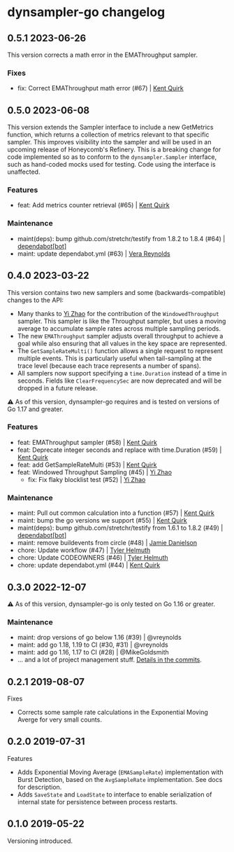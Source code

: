 # dynsampler-go changelog

## 0.5.1 2023-06-26

This version corrects a math error in the EMAThroughput sampler.

### Fixes

- fix: Correct EMAThroughput math error (#67) | [Kent Quirk](https://github.com/kentquirk)

## 0.5.0 2023-06-08

This version extends the Sampler interface to include a new GetMetrics function,
which returns a collection of metrics relevant to that specific sampler. This
improves visibility into the sampler and will be used in an upcoming release of
Honeycomb's Refinery. This is a breaking change for code implemented so as to
conform to the `dynsampler.Sampler` interface, such as hand-coded mocks used for
testing. Code using the interface is unaffected.

### Features
- feat: Add metrics counter retrieval (#65) | [Kent Quirk](https://github.com/kentquirk)

### Maintenance
- maint(deps): bump github.com/stretchr/testify from 1.8.2 to 1.8.4 (#64) | [dependabot[bot]](https://github.com/dependabot[bot])
- maint: update dependabot.yml (#63) | [Vera Reynolds](https://github.com/vreynolds)

## 0.4.0 2023-03-22

This version contains two new samplers and some (backwards-compatible) changes to the API:
- Many thanks to [Yi Zhao](https://github.com/yizzlez) for the contribution of the `WindowedThroughput` sampler. This sampler is like the Throughput sampler, but uses a moving average to accumulate sample rates across multiple sampling periods.
- The new `EMAThroughput` sampler adjusts overall throughput to achieve a goal while also ensuring that all values in the key space are represented.
- The `GetSampleRateMulti()` function allows a single request to represent multiple events. This is particularly useful when tail-sampling at the trace level (because each trace represents a number of spans).
- All samplers now support specifying a `time.Duration` instead of a time in seconds. Fields like `ClearFrequencySec` are now deprecated and will be dropped in a future release.

⚠️ As of this version, dynsampler-go requires and is tested on versions of Go 1.17 and greater.

### Features

- feat: EMAThroughput sampler (#58) | [Kent Quirk](https://github.com/kentquirk)
- feat: Deprecate integer seconds and replace with time.Duration (#59) | [Kent Quirk](https://github.com/kentquirk)
- feat: add GetSampleRateMulti (#53) | [Kent Quirk](https://github.com/kentquirk)
- feat: Windowed Throughput Sampling (#45) | [Yi Zhao](https://github.com/yizzlez)
  - fix: Fix flaky blocklist test (#52) | [Yi Zhao](https://github.com/yizzlez)

### Maintenance

- maint: Pull out common calculation into a function (#57) | [Kent Quirk](https://github.com/kentquirk)
- maint: bump the go versions we support (#55) | [Kent Quirk](https://github.com/kentquirk)
- maint(deps): bump github.com/stretchr/testify from 1.6.1 to 1.8.2 (#49) | [dependabot[bot]](https://github.com/dependabot[bot])
- maint: remove buildevents from circle (#48) | [Jamie Danielson](https://github.com/JamieDanielson)
- chore: Update workflow (#47) | [Tyler Helmuth](https://github.com/TylerHelmuth)
- chore: Update CODEOWNERS (#46) | [Tyler Helmuth](https://github.com/TylerHelmuth)
- chore: update dependabot.yml (#44) | [Kent Quirk](https://github.com/kentquirk)

## 0.3.0 2022-12-07

⚠️ As of this version, dynsampler-go is only tested on Go 1.16 or greater.

### Maintenance

- maint: drop versions of go below 1.16 (#39) | @vreynolds
- maint: add go 1.18, 1.19 to CI (#30, #31) | @vreynolds
- maint: add go 1.16, 1.17 to CI (#28) | @MikeGoldsmith
- ... and a lot of project management stuff.
  [Details in the commits](https://github.com/honeycombio/dynsampler-go/compare/v0.2.1...0356ba0).

## 0.2.1 2019-08-07

Fixes

- Corrects some sample rate calculations in the Exponential Moving Averge for very small counts.

## 0.2.0 2019-07-31

Features

- Adds Exponential Moving Average (`EMASampleRate`) implementation with Burst Detection, based on the `AvgSampleRate` implementation. See docs for description.
- Adds `SaveState` and `LoadState` to interface to enable serialization of internal state for persistence between process restarts.

## 0.1.0 2019-05-22

Versioning introduced.
